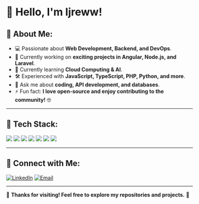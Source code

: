 # 👋 Hello, I'm Ijreww!

## 🚀 About Me:
- 💻 Passionate about **Web Development, Backend, and DevOps**.
- 🔭 Currently working on **exciting projects in Angular, Node.js, and Laravel**.
- 🌱 Currently learning **Cloud Computing & AI**.
- 🛠️ Experienced with **JavaScript, TypeScript, PHP, Python, and more**.
- 💬 Ask me about **coding, API development, and databases**.
- ⚡ Fun fact: **I love open-source and enjoy contributing to the community!** 🤓

---

## 🔧 Tech Stack:
<p align="left">
  <img src="https://img.shields.io/badge/-JavaScript-F7DF1E?style=flat&logo=javascript&logoColor=black" />
  <img src="https://img.shields.io/badge/-TypeScript-007ACC?style=flat&logo=typescript&logoColor=white" />
  <img src="https://img.shields.io/badge/-PHP-777BB4?style=flat&logo=php&logoColor=white" />
  <img src="https://img.shields.io/badge/-Python-3776AB?style=flat&logo=python&logoColor=white" />
  <img src="https://img.shields.io/badge/-Angular-DD0031?style=flat&logo=angular&logoColor=white" />
  <img src="https://img.shields.io/badge/-Laravel-FF2D20?style=flat&logo=laravel&logoColor=white" />
  <img src="https://img.shields.io/badge/-MySQL-4479A1?style=flat&logo=mysql&logoColor=white" />
</p>


---

## 📡 Connect with Me:
[![LinkedIn](https://img.shields.io/badge/-LinkedIn-blue?style=flat&logo=linkedin)](https://linkedin.com/in/ihzra-fahrullizian-yusuf)
[![Email](https://img.shields.io/badge/-Email-D14836?style=flat&logo=gmail&logoColor=white)](mailto:ihzrafahrullizian@gmail.com)

---

🚀 **Thanks for visiting! Feel free to explore my repositories and projects.** 🎯

